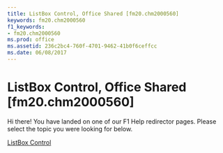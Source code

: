 ```yaml
---
title: ListBox Control, Office Shared [fm20.chm2000560]
keywords: fm20.chm2000560
f1_keywords:
- fm20.chm2000560
ms.prod: office
ms.assetid: 236c2bc4-760f-4701-9462-41b0f6ceffcc
ms.date: 06/08/2017
---
```



# ListBox Control, Office Shared [fm20.chm2000560]

Hi there! You have landed on one of our F1 Help redirector pages. Please select the topic you were looking for below.

[ListBox Control](http://msdn.microsoft.com/library/23869c09-8a5a-b31a-83f8-945b2848a7a1%28Office.15%29.aspx)

